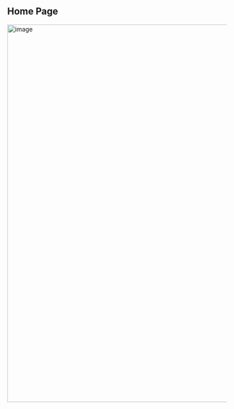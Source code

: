 ## Home Page
<img width="1919" height="867" alt="image" src="https://github.com/user-attachments/assets/0c2cab5c-0b5a-4875-851e-fb53e4b615c1" />
